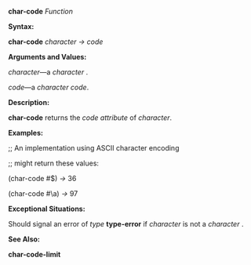 **char-code** *Function* 



**Syntax:** 



**char-code** *character → code* 



**Arguments and Values:** 



*character*—a *character* . 



*code*—a *character code*. 



**Description:** 



**char-code** returns the *code attribute* of *character*. 



**Examples:** 



;; An implementation using ASCII character encoding 



;; might return these values: 



(char-code #\$) *→* 36 



(char-code #\a) *→* 97 



**Exceptional Situations:** 



Should signal an error of *type* **type-error** if *character* is not a *character* . 



**See Also:** 



**char-code-limit** 







 



 




